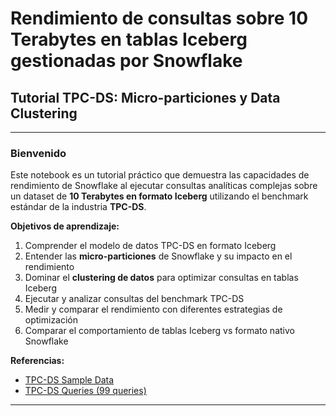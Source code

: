 # Rendimiento de consultas sobre 10 Terabytes en tablas Iceberg gestionadas por Snowflake

## Tutorial TPC-DS: Micro-particiones y Data Clustering

---

### Bienvenido

Este notebook es un tutorial práctico que demuestra las capacidades de rendimiento de Snowflake al ejecutar consultas analíticas complejas sobre un dataset de **10 Terabytes en formato Iceberg** utilizando el benchmark estándar de la industria **TPC-DS**.

**Objetivos de aprendizaje:**
1. Comprender el modelo de datos TPC-DS en formato Iceberg
2. Entender las **micro-particiones** de Snowflake y su impacto en el rendimiento
3. Dominar el **clustering de datos** para optimizar consultas en tablas Iceberg
4. Ejecutar y analizar consultas del benchmark TPC-DS
5. Medir y comparar el rendimiento con diferentes estrategias de optimización
6. Comparar el comportamiento de tablas Iceberg vs formato nativo Snowflake

**Referencias:**
- [TPC-DS Sample Data](https://docs.snowflake.com/en/user-guide/sample-data-tpcds)
- [TPC-DS Queries (99 queries)](https://docs.snowflake.com/en/_downloads/0eec2c68e78863a07eb994c85e76b188/tpc-ds-all-queries.sql)

---

